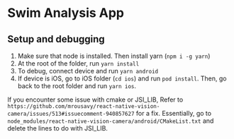 # Swim Analysis App

## Setup and debugging
1. Make sure that node is installed. Then install yarn (`npm i -g yarn`)
2. At the root of the folder, run `yarn install`
3. To debug, connect device and run `yarn android`
4. If device is iOS, go to iOS folder (`cd ios`) and run `pod install`. Then, go back to the root folder and run `yarn ios`.

If you encounter some issue with cmake or JSI_LIB,
Refer to `https://github.com/mrousavy/react-native-vision-camera/issues/513#issuecomment-940857627` for a fix.
Essentially, go to `node_modules/react-native-vision-camera/android/CMakeList.txt` and delete the lines to do with JSI_LIB.
